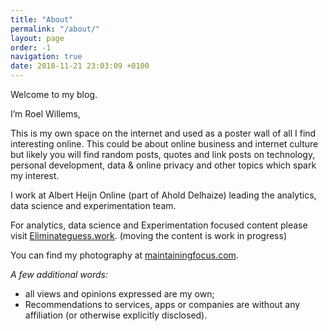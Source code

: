 ```yaml
---
title: "About"
permalink: "/about/"
layout: page
order: -1
navigation: true
date: 2018-11-21 23:03:09 +0100
---
```

Welcome to my blog. 

I’m Roel Willems,

This is my own space on the internet and used as a poster wall of all I find interesting online. This could be about online business and internet culture but likely you will find random posts, quotes and link posts on technology, personal development, data & online privacy and other topics which spark my interest.

I work at Albert Heijn Online (part of Ahold Delhaize) leading the analytics, data science and experimentation team. 

For analytics, data science and Experimentation focused content please visit [Eliminateguess.work](https://eliminateguess.work). (moving the content is work in progress)

You can find my photography at [maintainingfocus.com](https://maintainingfocus.com).

_A few additional words:_
- all views and opinions expressed are my own;
- Recommendations to services, apps or companies are without any affiliation (or otherwise explicitly disclosed).
